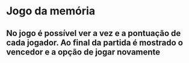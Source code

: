 # Jogo da memória
## No jogo é possível ver a vez e a pontuação de cada jogador. Ao final da partida é mostrado o vencedor e a opção de jogar novamente
